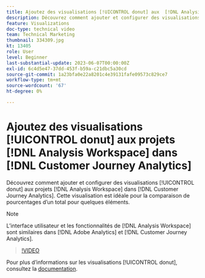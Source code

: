 ```yaml
---
title: Ajoutez des visualisations [!UICONTROL donut] aux  [!DNL Analysis Workspace] projets
description: Découvrez comment ajouter et configurer des visualisations [!UICONTROL donut] aux  [!DNL Analysis Workspace] projets dans [!DNL Customer Journey Analytics].
feature: Visualizations
doc-type: technical video
team: Technical Marketing
thumbnail: 334309.jpg
kt: 13405
role: User
level: Beginner
last-substantial-update: 2023-06-07T00:00:00Z
exl-id: 6c4d5e47-37dd-453f-b59a-c21dbc5a30cd
source-git-commit: 1a23bfa0e22a8201c4e39131fafe09573c829ce7
workflow-type: tm+mt
source-wordcount: '67'
ht-degree: 0%

---
```


# Ajoutez des visualisations [!UICONTROL donut] aux projets [!DNL Analysis Workspace] dans [!DNL Customer Journey Analytics]

Découvrez comment ajouter et configurer des visualisations [!UICONTROL donut] aux projets [!DNL Analysis Workspace] dans [!DNL Customer Journey Analytics]. Cette visualisation est idéale pour la comparaison de pourcentages d’un total pour quelques éléments.

>[!NOTE]
>
>L’interface utilisateur et les fonctionnalités de [!DNL Analysis Workspace] sont similaires dans [!DNL Adobe Analytics] et [!DNL Customer Journey Analytics].

>[!VIDEO](https://video.tv.adobe.com/v/3416624/?quality=12&learn=on&captions=fre_fr)

Pour plus d’informations sur les visualisations [!UICONTROL donut], consultez la [documentation](https://experienceleague.adobe.com/docs/analytics-platform/using/cja-workspace/visualizations/donut.html?lang=fr).

